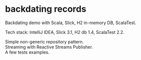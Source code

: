 # backdating records

Backdating demo with Scala, Slick, H2 in-memory DB, ScalaTest.  

Tech stack: IntelliJ IDEA, Slick 3.1, H2 db 1.4, ScalaTest 2.2.   

Simple non-generic repository pattern.  
Streaming with Reactive Streams Publisher.  
A few tests examples.  